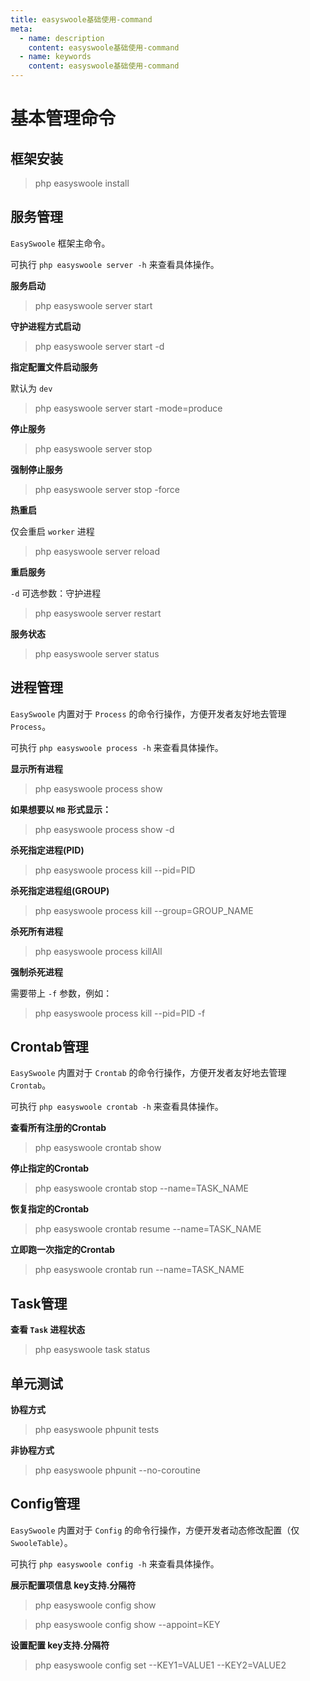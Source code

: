 ```yaml
---
title: easyswoole基础使用-command
meta:
  - name: description
    content: easyswoole基础使用-command
  - name: keywords
    content: easyswoole基础使用-command
---
```

# 基本管理命令

## 框架安装

> php easyswoole install

## 服务管理

`EasySwoole` 框架主命令。  

可执行 `php easyswoole server -h` 来查看具体操作。

**服务启动**

> php easyswoole server start

**守护进程方式启动**

> php easyswoole server start -d

**指定配置文件启动服务**

默认为 `dev`

> php easyswoole server start -mode=produce

**停止服务**

> php easyswoole server stop

**强制停止服务**

> php easyswoole server stop -force

**热重启**

仅会重启 `worker` 进程

> php easyswoole server reload

**重启服务**

`-d` 可选参数：守护进程

> php easyswoole server restart

**服务状态**

> php easyswoole server status

## 进程管理

`EasySwoole` 内置对于 `Process` 的命令行操作，方便开发者友好地去管理 `Process`。

可执行 `php easyswoole process -h` 来查看具体操作。

**显示所有进程**

> php easyswoole process show

**如果想要以 `MB` 形式显示：**

> php easyswoole process show -d

**杀死指定进程(PID)**

> php easyswoole process kill --pid=PID

**杀死指定进程组(GROUP)**

> php easyswoole process kill --group=GROUP_NAME

**杀死所有进程**

> php easyswoole process killAll

**强制杀死进程**

需要带上 `-f` 参数，例如：
> php easyswoole process kill --pid=PID -f


## Crontab管理

`EasySwoole` 内置对于 `Crontab` 的命令行操作，方便开发者友好地去管理 `Crontab`。

可执行 `php easyswoole crontab -h` 来查看具体操作。

**查看所有注册的Crontab**

> php easyswoole crontab show

**停止指定的Crontab**

> php easyswoole crontab stop --name=TASK_NAME

**恢复指定的Crontab**

> php easyswoole crontab resume --name=TASK_NAME

**立即跑一次指定的Crontab**

> php easyswoole crontab run --name=TASK_NAME

## Task管理

**查看 `Task` 进程状态**

> php easyswoole task status


## 单元测试

**协程方式**

> php easyswoole phpunit tests

**非协程方式**

> php easyswoole phpunit --no-coroutine


## Config管理

`EasySwoole` 内置对于 `Config` 的命令行操作，方便开发者动态修改配置（仅 `SwooleTable`）。

可执行 `php easyswoole config -h` 来查看具体操作。

**展示配置项信息 key支持.分隔符**

> php easyswoole config show

> php easyswoole config show --appoint=KEY

**设置配置 key支持.分隔符**

> php easyswoole config set --KEY1=VALUE1 --KEY2=VALUE2